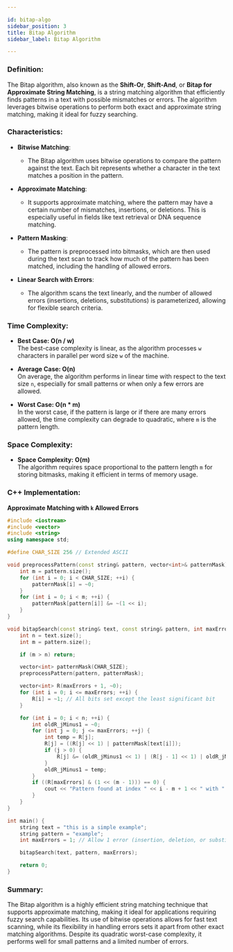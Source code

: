 ```yaml
---

id: bitap-algo  
sidebar_position: 3  
title: Bitap Algorithm  
sidebar_label: Bitap Algorithm  

---
```


### Definition:

The Bitap algorithm, also known as the **Shift-Or**, **Shift-And**, or **Bitap for Approximate String Matching**, is a string matching algorithm that efficiently finds patterns in a text with possible mismatches or errors. The algorithm leverages bitwise operations to perform both exact and approximate string matching, making it ideal for fuzzy searching.

### Characteristics:

- **Bitwise Matching**:
  - The Bitap algorithm uses bitwise operations to compare the pattern against the text. Each bit represents whether a character in the text matches a position in the pattern.

- **Approximate Matching**:
  - It supports approximate matching, where the pattern may have a certain number of mismatches, insertions, or deletions. This is especially useful in fields like text retrieval or DNA sequence matching.

- **Pattern Masking**:
  - The pattern is preprocessed into bitmasks, which are then used during the text scan to track how much of the pattern has been matched, including the handling of allowed errors.

- **Linear Search with Errors**:
  - The algorithm scans the text linearly, and the number of allowed errors (insertions, deletions, substitutions) is parameterized, allowing for flexible search criteria.

### Time Complexity:

- **Best Case: O(n / w)**  
  The best-case complexity is linear, as the algorithm processes `w` characters in parallel per word size `w` of the machine.

- **Average Case: O(n)**  
  On average, the algorithm performs in linear time with respect to the text size `n`, especially for small patterns or when only a few errors are allowed.

- **Worst Case: O(n * m)**  
  In the worst case, if the pattern is large or if there are many errors allowed, the time complexity can degrade to quadratic, where `m` is the pattern length.

### Space Complexity:

- **Space Complexity: O(m)**  
  The algorithm requires space proportional to the pattern length `m` for storing bitmasks, making it efficient in terms of memory usage.

### C++ Implementation:

**Approximate Matching with `k` Allowed Errors**
```cpp
#include <iostream>
#include <vector>
#include <string>
using namespace std;

#define CHAR_SIZE 256 // Extended ASCII

void preprocessPattern(const string& pattern, vector<int>& patternMask) {
    int m = pattern.size();
    for (int i = 0; i < CHAR_SIZE; ++i) {
        patternMask[i] = ~0;
    }
    for (int i = 0; i < m; ++i) {
        patternMask[pattern[i]] &= ~(1 << i);
    }
}

void bitapSearch(const string& text, const string& pattern, int maxErrors) {
    int n = text.size();
    int m = pattern.size();

    if (m > n) return;

    vector<int> patternMask(CHAR_SIZE);
    preprocessPattern(pattern, patternMask);

    vector<int> R(maxErrors + 1, ~0);
    for (int i = 0; i <= maxErrors; ++i) {
        R[i] = ~1; // All bits set except the least significant bit
    }

    for (int i = 0; i < n; ++i) {
        int oldR_jMinus1 = ~0;
        for (int j = 0; j <= maxErrors; ++j) {
            int temp = R[j];
            R[j] = ((R[j] << 1) | patternMask[text[i]]);
            if (j > 0) {
                R[j] &= (oldR_jMinus1 << 1) | (R[j - 1] << 1) | oldR_jMinus1;
            }
            oldR_jMinus1 = temp;
        }
        if ((R[maxErrors] & (1 << (m - 1))) == 0) {
            cout << "Pattern found at index " << i - m + 1 << " with " << maxErrors << " allowed errors." << endl;
        }
    }
}

int main() {
    string text = "this is a simple example";
    string pattern = "example";
    int maxErrors = 1; // Allow 1 error (insertion, deletion, or substitution)

    bitapSearch(text, pattern, maxErrors);

    return 0;
}
```

### Summary:

The Bitap algorithm is a highly efficient string matching technique that supports approximate matching, making it ideal for applications requiring fuzzy search capabilities. Its use of bitwise operations allows for fast text scanning, while its flexibility in handling errors sets it apart from other exact matching algorithms. Despite its quadratic worst-case complexity, it performs well for small patterns and a limited number of errors.